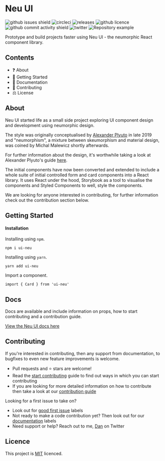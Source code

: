# Neu UI

![github issues shield](https://img.shields.io/github/issues/daniel-norris/neumorphic_design)
![circleci](https://img.shields.io/circleci/build/github/daniel-norris/neu_ui/master?label=circleci)
![releases](https://img.shields.io/github/v/release/daniel-norris/neu_ui?include_prereleases)
![github licence](https://img.shields.io/github/license/daniel-norris/neu_ui)
![github commit activity shield](https://img.shields.io/github/commit-activity/m/daniel-norris/neumorphic_design)
![twitter](https://img.shields.io/twitter/follow/danielpnorris)
![Repository example](src/demo.gif)

Prototype and build projects faster using Neu UI - the neumorphic React component library.

## Contents

- ❓ About
- 🚀 Getting Started
- 📝 Documentation
- 👏 Contributing
- ⚖️ License

## About

Neu UI started life as a small side project exploring UI component design and development using neumorphic design.

The style was originally conceptualised by [Alexander Plyuto](https://dribbble.com/alexplyuto) in late 2019 and "neumorphism", a mixture between skeumorphism and material design, was coined by Michal Malewicz shortly afterwards.

For further information about the design, it's worthwhile taking a look at Alexander Plyuto's guide [here](https://www.figma.com/file/J1uPSOY5k577mDpSfGFven/Neomorphism-Guide-2.0-%7C-Original?node-id=26580%3A1425).

The initial components have now been converted and extended to include a whole suite of initial controlled form and card components into a React library. It uses React under the hood, Storybook as a tool to visualise the components and Styled Components to well, style the components.

We are looking for anyone interested in contributing, for further information check out the contribution section below.

## Getting Started

#### Installation

Installing using `npm`.

```
npm i ui-neu
```

Installing using `yarn`.

```
yarn add ui-neu
```

Import a component.

```
import { Card } from 'ui-neu'
```

## Docs

Docs are available and include information on props, how to start contributing and a contribution guide. 

[View the Neu UI docs here](https://ui-neu.netlify.app/)

## Contributing

If you're interested in contributing, then any support from documentation, to bugfixes to even new feature improvements is welcome.

- Pull requests and ⭐ stars are welcome!
- Read the [start contributing](CONTRIBUTING.md) guide to find out ways in which you can start contributing
- If you are looking for more detailed information on how to contribute then take a look at our [contribution guide](CONTRIBUTING_GUIDE.md)

Looking for a first issue to take on?

- Look out for [good first issue](https://github.com/daniel-norris/neu_ui/labels/good%20first%20issue) labels
- Not ready to make a code contribution yet? Then look out for our [documentation](https://github.com/daniel-norris/neu_ui/labels/documentation) labels
- Need support or help? Reach out to me, [Dan](https://twitter.com/danielpnorris) on Twitter

## Licence

This project is [MIT](/LICENCE) licenced.
